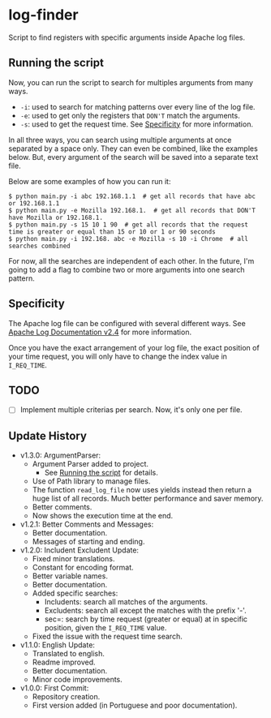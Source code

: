 # log-finder

Script to find registers with specific arguments inside Apache log files.

<div id='running'>

## Running the script
Now, you can run the script to search for multiples arguments from many ways.

* `-i`: used to search for matching patterns over every line of the log file.
* `-e`: used to get only the registers that `DON'T` match the arguments.
* `-s`: used to get the request time. See <a href="#specif">Specificity</a> for more information.

In all three ways, you can search using multiple arguments at once separated by a space only. They can even be combined, like the examples below.
But, every argument of the search will be saved into a separate text file.

Below are some examples of how you can run it:
```
$ python main.py -i abc 192.168.1.1  # get all records that have abc or 192.168.1.1
$ python main.py -e Mozilla 192.168.1.  # get all records that DON'T have Mozilla or 192.168.1.
$ python main.py -s 15 10 1 90  # get all records that the request time is greater or equal than 15 or 10 or 1 or 90 seconds
$ python main.py -i 192.168. abc -e Mozilla -s 10 -i Chrome  # all searches combined
```
For now, all the searches are independent of each other.
In the future, I'm going to add a flag to combine two or more arguments into one search pattern.
</div>


<div id='specif'>

## Specificity
The Apache log file can be configured with several different ways. See [Apache Log Documentation v2.4](https://httpd.apache.org/docs/2.4/logs.html) for more information.

Once you have the exact arrangement of your log file, the exact position of your time request, you will only have to change the index value in `I_REQ_TIME`.
</div>


## TODO
* [ ] Implement multiple criterias per search. Now, it's only one per file.


## Update History
* v1.3.0: ArgumentParser:
    * Argument Parser added to project.
        * See <a href="#running">Running the script</a> for details.
    * Use of Path library to manage files.
    * The function `read_log_file` now uses yields instead then return a huge list of all records. Much better performance and saver memory.
    * Better comments.
    * Now shows the execution time at the end.
* v1.2.1: Better Comments and Messages:
    * Better documentation.
    * Messages of starting and ending.
* v1.2.0: Includent Excludent Update:
    * Fixed minor translations.
    * Constant for encoding format.
    * Better variable names.
    * Better documentation.
    * Added specific searches:
        * Includents: search all matches of the arguments.
        * Excludents: search all except the matches with the prefix '-'.
        * sec=: search by time request (greater or equal) at in specific position, given the `I_REQ_TIME` value.
    * Fixed the issue with the request time search.
* v1.1.0: English Update:
    * Translated to english.
    * Readme improved.
    * Better documentation.
    * Minor code improvements.
* v1.0.0: First Commit:
    * Repository creation.
    * First version added (in Portuguese and poor documentation).
